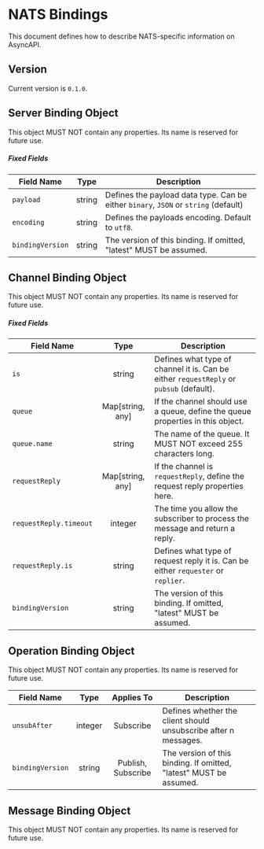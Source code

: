 # NATS Bindings

This document defines how to describe NATS-specific information on AsyncAPI.

<a name="version"></a>

## Version

Current version is `0.1.0`.

<a name="server"></a>

## Server Binding Object

This object MUST NOT contain any properties. Its name is reserved for future use.

##### Fixed Fields

| Field Name                                                       |  Type  | Description                                                                         |
| ---------------------------------------------------------------- | :----: | ----------------------------------------------------------------------------------- |
| <a name="serverBindingObjectPayload"></a>`payload`               | string | Defines the payload data type. Can be either `binary`, `JSON` or `string` (default) |
| <a name="serverBindingObjectEncoding"></a>`encoding`             | string | Defines the payloads encoding. Default to `utf8`.                                   |
| <a name="serverBindingObjectBindingVersion"></a>`bindingVersion` | string | The version of this binding. If omitted, "latest" MUST be assumed.                  |

<a name="channel"></a>

## Channel Binding Object

<a name="operation"></a>

This object MUST NOT contain any properties. Its name is reserved for future use.

##### Fixed Fields

| Field Name                                                                   |       Type       | Description                                                                             |
| ---------------------------------------------------------------------------- | :--------------: | --------------------------------------------------------------------------------------- |
| <a name="channelBindingObjectIs"></a>`is`                                    |      string      | Defines what type of channel it is. Can be either `requestReply` or `pubsub` (default). |
| <a name="channelBindingObjectQueue"></a>`queue`                              | Map[string, any] | If the channel should use a queue, define the queue properties in this object.          |
| <a name="channelBindingObjectQueueName"></a>`queue.name`                     |      string      | The name of the queue. It MUST NOT exceed 255 characters long.                          |
| <a name="channelBindingObjectRequestReply"></a>`requestReply`                | Map[string, any] | If the channel is `requestReply`, define the request reply properties here.             |
| <a name="channelBindingObjectRequestReplyTimeout"></a>`requestReply.timeout` |     integer      | The time you allow the subscriber to process the message and return a reply.            |
| <a name="channelBindingObjectRequestReplyIs"></a>`requestReply.is`           |     string       | Defines what type of request reply it is. Can be either `requester` or `replier`.       |
| <a name="channelBindingObjectBindingVersion"></a>`bindingVersion`            |      string      | The version of this binding. If omitted, "latest" MUST be assumed.                      |

## Operation Binding Object

<a name="message"></a>
This object MUST NOT contain any properties. Its name is reserved for future use.

| Field Name                                                          |  Type   |     Applies To     | Description                                                        |
| ------------------------------------------------------------------- | :-----: | :----------------: | ------------------------------------------------------------------ |
| <a name="operationBindingObjectUnsubAfter"></a>`unsubAfter`         | integer |     Subscribe      | Defines whether the client should unsubscribe after n messages.    |
| <a name="operationBindingObjectBindingVersion"></a>`bindingVersion` | string  | Publish, Subscribe | The version of this binding. If omitted, "latest" MUST be assumed. |

## Message Binding Object

This object MUST NOT contain any properties. Its name is reserved for future use.
